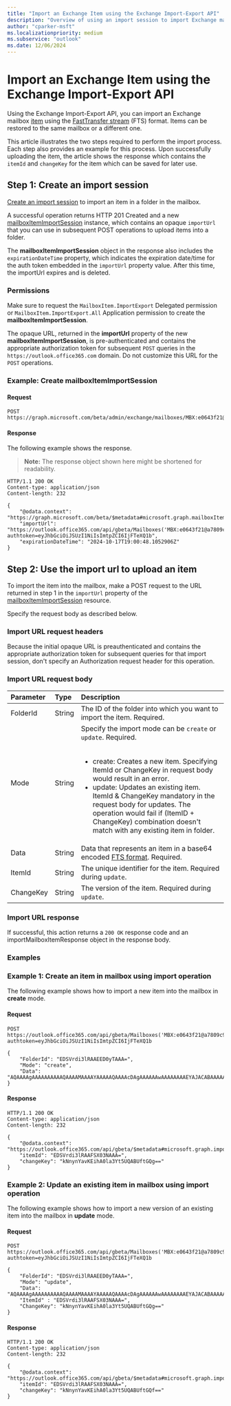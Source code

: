 ```yaml
---
title: "Import an Exchange Item using the Exchange Import-Export API"
description: "Overview of using an import session to import Exchange mailbox items using their FTS format."
author: "cparker-msft"
ms.localizationpriority: medium
ms.subservice: "outlook"
ms.date: 12/06/2024
---
```


# Import an Exchange Item using the Exchange Import-Export API

Using the Exchange Import-Export API, you can import an Exchange mailbox [item](../resources/mailboxitem.md) using the [FastTransfer stream](/openspecs/exchange_server_protocols/ms-oxcfxics/a2648823-0a98-43ee-98e8-590e4f7bcbbe) (FTS) format. Items can be restored to the same mailbox or a different one.

This article illustrates the two steps required to perform the import process. Each step also provides an example for this process. Upon successfully uploading the item, the article shows the response which contains the `itemId` and `changeKey` for the item which can be saved for later use.

## Step 1: Create an import session

[Create an import session](../api-reference/beta/api/mailbox-createimportsession.md) to import an item in a folder in the mailbox.

A successful operation returns HTTP 201 Created and a new [mailboxItemImportSession](../resources/mailboxitemimportsession.md) instance, which contains an opaque `importUrl` that you can use in subsequent POST operations to upload items into a folder.

The **mailboxItemImportSession** object in the response also includes the `expirationDateTime` property, which indicates the expiration date/time for the auth token embedded in the `importUrl` property value. After this time, the importUrl expires and is deleted.

### Permissions

Make sure to request the `MailboxItem.ImportExport` Delegated permission or `MailboxItem.ImportExport.All` Application permission to create the **mailboxItemImportSession**.

The opaque URL, returned in the **importUrl** property of the new **mailboxItemImportSession**, is pre-authenticated and contains the appropriate authorization token for subsequent `POST` queries in the `https://outlook.office365.com` domain. Do not customize this URL for the `POST` operations.

### Example: Create mailboxItemImportSession

#### Request

<!-- {
  "blockType": "request",
  "name": "mailboxthis.createimportsession"
  "sampleKeys": ["MBX:e0643f21@a7809c93"]
}
-->
``` http
POST https://graph.microsoft.com/beta/admin/exchange/mailboxes/MBX:e0643f21@a7809c93/createImportSession
```

#### Response

The following example shows the response.
>**Note:** The response object shown here might be shortened for readability.
<!-- {
  "blockType": "response",
  "truncated": true,
  "@odata.type": "microsoft.graph.mailboxItemImportSession"
}
-->
``` http
HTTP/1.1 200 OK
Content-type: application/json
Content-length: 232

{
    "@odata.context": "https://graph.microsoft.com/beta/$metadata#microsoft.graph.mailboxItemImportSession",
    "importUrl": "https://outlook.office365.com/api/gbeta/Mailboxes('MBX:e0643f21@a7809c93')/importItem?authtoken=eyJhbGciOiJSUzI1NiIsImtpZCI6IjFTeXQ1b",
    "expirationDateTime": "2024-10-17T19:00:48.1052906Z"
}
```

## Step 2: Use the import url to upload an item

To import the item into the mailbox, make a POST request to the URL returned in step 1 in the `importUrl` property of the [mailboxItemImportSession](../resources/mailboxitemimportsession.md) resource.

Specify the request body as described below.

### Import URL request headers

Because the initial opaque URL is preauthenticated and contains the appropriate authorization token for subsequent queries for that import session, don't specify an Authorization request header for this operation.

### Import URL request body

|Parameter|Type|Description|
|:---|:---|:---|
|FolderId|String|The ID of the folder into which you want to import the item. Required.|
|Mode|String|Specify the import mode can be `create` or `update`. Required. <br><br> <ul><li>create: Creates a new item. Specifying ItemId or ChangeKey in request body would result in an error.</li><li>update: Updates an existing item. ItemId & ChangeKey mandatory in the request body for updates. The operation would fail if (ItemID + ChangeKey) combination doesn't match with any existing item in folder.</li></ul>|
|Data|String|Data that represents an item in a base64 encoded [FTS format](/openspecs/exchange_server_protocols/ms-oxcfxics/ed7d3455-9bdf-40eb-90bd-8dfe6164a250#gt_12daff0e-4241-4498-a93f-212795ab2450). Required.|
|ItemId|String|The unique identifier for the item. Required during `update`.|
|ChangeKey|String|The version of the item. Required during `update`.|

### Import URL response

If successful, this action returns a `200 OK` response code and an importMailboxItemResponse object in the response body.

### Examples

### Example 1: Create an item in mailbox using import operation

The following example shows how to import a new item into the mailbox in **create** mode.

#### Request

<!-- {
  "blockType": "request",
  "name": "mailboxthis.importItemCreateMode"
  "sampleKeys": ["MBX:e0643f21@a7809c93"]
}
-->

``` http
POST https://outlook.office365.com/api/gbeta/Mailboxes('MBX:e0643f21@a7809c93')/importItem?authtoken=eyJhbGciOiJSUzI1NiIsImtpZCI6IjFTeXQ1b

{
    "FolderId": "EDSVrdi3lRAAEED0yTAAA=",
    "Mode": "create",
    "Data": "AQAAAAgAAAAAAAAAAQAAAAMAAAAYAAAAAQAAAAcDAgAAAAAAwAAAAAAAAEYAJACABAAAAAYAAAAUD9aRhhcCAAAAwHsAAAMAFwABAAAAsIQaABIAAABJAFAATQAuA"
}
```

#### Response

<!-- {
  "blockType": "response",
  "truncated": true,
  "@odata.type": "microsoft.graph.importMailboxItemResponse"
}
-->
``` http
HTTP/1.1 200 OK
Content-type: application/json
Content-length: 232

{
    "@odata.context": "https://outlook.office365.com/api/gbeta/$metadata#microsoft.graph.importMailboxItemResponse",
    "itemId": "EDSVrdi3lRAAFSX03NAAA=",
    "changeKey": "kNnynYavKEihA0la3Yt5UQABUftGQg=="
}
```

### Example 2: Update an existing item in mailbox using import operation

The following example shows how to import a new version of an existing item into the mailbox in **update** mode.

#### Request

<!-- {
  "blockType": "request",
  "name": "mailboxthis.importItemUpdateMode"
  "sampleKeys": ["MBX:e0643f21@a7809c93"]
}
-->
``` http
POST https://outlook.office365.com/api/gbeta/Mailboxes('MBX:e0643f21@a7809c93')/importItem?authtoken=eyJhbGciOiJSUzI1NiIsImtpZCI6IjFTeXQ1b

{
    "FolderId": "EDSVrdi3lRAAEED0yTAAA=",
    "Mode": "update",
    "Data": "AQAAAAgAAAAAAAAAAQAAAAMAAAAYAAAAAQAAAAcDAgAAAAAAwAAAAAAAAEYAJACABAAAAAYAAAAUD9aRhhcCAAAAwHsAAAMAFwABAAAAsIQaABIAAABJAFAATQAuA",
    "ItemId" : "EDSVrdi3lRAAFSX03NAAA=",
    "ChangeKey": "kNnynYavKEihA0la3Yt5UQABUftGQg==" 
}
```

#### Response

<!-- {
  "blockType": "response",
  "truncated": true,
  "@odata.type": "microsoft.graph.importMailboxItemResponse"
}
-->
``` http
HTTP/1.1 200 OK
Content-type: application/json
Content-length: 232

{
    "@odata.context": "https://outlook.office365.com/api/gbeta/$metadata#microsoft.graph.importMailboxItemResponse",
    "itemId": "EDSVrdi3lRAAFSX03NAAA=",
    "changeKey": "kNnynYavKEihA0la3Yt5UQABUftGQf=="
}
```